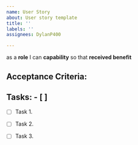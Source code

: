 ```yaml
---
name: User Story
about: User story template
title: ''
labels: ''
assignees: DylanP400

---
```


<Epic>

as a **role** I can **capability** so that **received benefit**

## Acceptance Criteria:


## Tasks: - [ ]

- [ ] Task 1.

- [ ] Task 2.

- [ ] Task 3.
